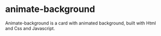 # animate-background
Animate-background is a card with animated background, built with Html and Css and Javascript.

